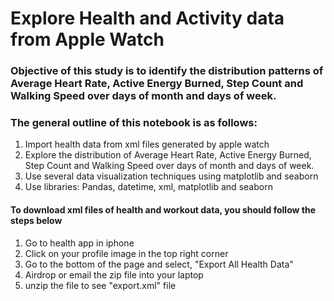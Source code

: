 # Explore Health and Activity data from Apple Watch

### Objective of this study is to identify the distribution patterns of Average Heart Rate, Active Energy Burned, Step Count and Walking Speed over days of month and days of week.

### The general outline of this notebook is as follows:
1. Import health data from xml files generated by apple watch
2. Explore the distribution of Average Heart Rate, Active Energy Burned, Step Count and Walking Speed over days of month and days of week.
3. Use several data visualization techniques using matplotlib and seaborn
4. Use libraries: Pandas, datetime, xml, matplotlib and seaborn

#### To download xml files of health and workout data, you should follow the steps below
1. Go to health app in iphone
2. Click on your profile image in the top right corner
3. Go to the bottom of the page and select, "Export All Health Data"
4. Airdrop or email the zip file into your laptop
5. unzip the file to see "export.xml" file
